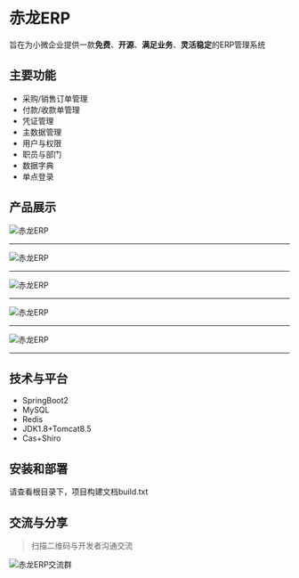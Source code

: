 # 赤龙ERP

旨在为小微企业提供一款**免费**、**开源**、**满足业务**、**灵活稳定**的ERP管理系统

## 主要功能

- 采购/销售订单管理
- 付款/收款单管理
- 凭证管理
- 主数据管理
- 用户与权限
- 职员与部门
- 数据字典
- 单点登录

## 产品展示

![赤龙ERP](https://raw.githubusercontent.com/redragon1985/redragon-erp/master/docs/images/1.jpg "赤龙ERP")

------------

![赤龙ERP](https://raw.githubusercontent.com/redragon1985/redragon-erp/master/docs/images/2.jpg "赤龙ERP")

------------

![赤龙ERP](https://raw.githubusercontent.com/redragon1985/redragon-erp/master/docs/images/3.jpg "赤龙ERP")

------------

![赤龙ERP](https://raw.githubusercontent.com/redragon1985/redragon-erp/master/docs/images/4.jpg "赤龙ERP")

------------

![赤龙ERP](https://raw.githubusercontent.com/redragon1985/redragon-erp/master/docs/images/5.jpg "赤龙ERP")

------------


## 技术与平台

- SpringBoot2
- MySQL
- Redis
- JDK1.8+Tomcat8.5
- Cas+Shiro

## 安装和部署

请查看根目录下，项目构建文档build.txt

## 交流与分享

> 扫描二维码与开发者沟通交流

![赤龙ERP交流群](https://raw.githubusercontent.com/redragon1985/redragon-erp/master/docs/images/redragon.png "赤龙ERP交流群")

